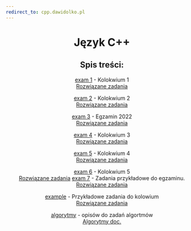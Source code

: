 ```yaml
---
redirect_to: cpp.dawidolko.pl
---
```


<center>

# Język C++

## Spis treści:
[exam 1](exam1/README.md) - Kolokwium 1\
[Rozwiązane zadania](https://github.com/dawidolko/Programming-Cpp/tree/main/KOLOKWIUM/exam1)

[exam 2](exam2/README.md) - Kolokwium 2\
[Rozwiązane zadania](https://github.com/dawidolko/Programming-Cpp/tree/main/KOLOKWIUM/exam2)

[exam 3](exam3/README.md) - Egzamin 2022\
[Rozwiązane zadania](https://github.com/dawidolko/Programming-Cpp/tree/main/KOLOKWIUM/exam3)

[exam 4](exam4/README.md) - Kolokwium 3\
[Rozwiązane zadania](https://github.com/dawidolko/Programming-Cpp/tree/main/KOLOKWIUM/exam4)

[exam 5](exam5/README.md) - Kolokwium 4\
[Rozwiązane zadania](https://github.com/dawidolko/Programming-Cpp/tree/main/KOLOKWIUM/exam5)

[exam 6](exam6/README.md) - Kolokwium 5\
[Rozwiązane zadania](https://github.com/dawidolko/Programming-Cpp/tree/main/KOLOKWIUM/exam6)
[exam 7](exam7/README.md) - Zadania przykładowe do egzaminu.\
[Rozwiązane zadania](https://github.com/dawidolko/Programming-Cpp/tree/main/KOLOKWIUM/exam7)

[example](example/README.md) - Przykładowe zadania do kolowium\
[Rozwiązane zadania](https://github.com/dawidolko/Programming-Cpp/tree/main/KOLOKWIUM/example)

[algorytmy](algorytmy/README.md) - opisów do zadań algortmów\
[Algorytmy doc.](https://github.com/dawidolko/Programming-Cpp/blob/main/KOLOKWIUM/algorytmy/AlgorytmyBlokowe.docx)

</center>


